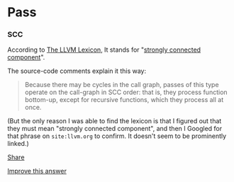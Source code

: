 # Pass



### SCC

According to [The LLVM Lexicon](http://llvm.org/docs/Lexicon.html#SCC), It stands for "[strongly connected component](http://en.wikipedia.org/wiki/Strongly_connected_component)".

The source-code comments explain it this way:

> Because there may be cycles in the call graph, passes of this type operate on the call-graph in SCC order: that is, they process function bottom-up, except for recursive functions, which they process all at once.

(But the only reason I was able to find the lexicon is that I figured out that they must mean "strongly connected component", and then I Googled for that phrase on `site:llvm.org` to confirm. It doesn't seem to be prominently linked.)



[Share](https://stackoverflow.com/a/8546377)

[Improve this answer](https://stackoverflow.com/posts/8546377/edit)
